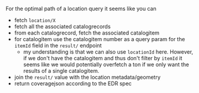 For the optimal path of a location query it seems like you can

- fetch `location/X`
- fetch all the associated catalogrecords
- from each catalogrecord, fetch the associated catalogitem
- for catalogitem use the catalogitem number as a query param for the `itemId` field in the `result/` endpoint
  - my understanding is that we can also use `locationId` here. However, if we don't have the catalogitem and thus don't filter by `itemId` it seems like we would potentially overfetch a ton if we only want the results of a single catalogitem.
- join the `result/` value with the location metadata/geometry
- return coveragejson according to the EDR spec
